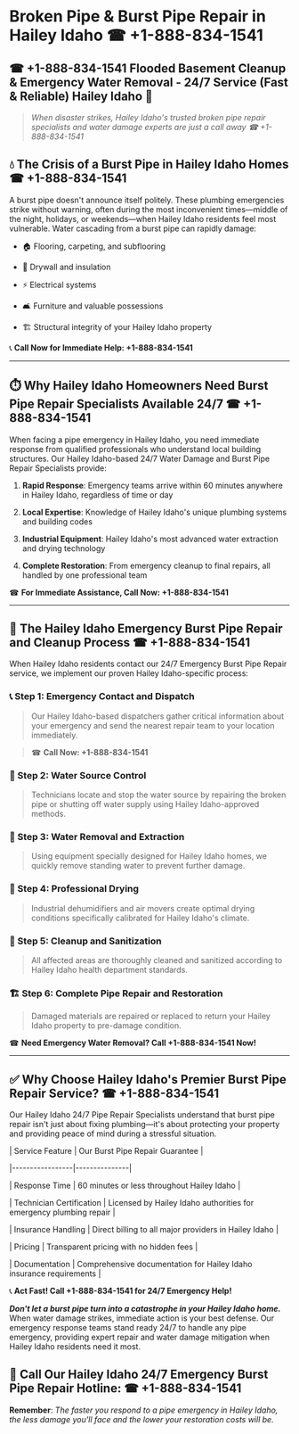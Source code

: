 # Broken Pipe & Burst Pipe Repair in Hailey Idaho ☎ +1-888-834-1541  
## ☎ +1-888-834-1541 Flooded Basement Cleanup & Emergency Water Removal - 24/7 Service (Fast & Reliable) Hailey Idaho 🚨  

> *When disaster strikes, Hailey Idaho's trusted broken pipe repair specialists and water damage experts are just a call away ☎ +1-888-834-1541*  

## 💧 The Crisis of a Burst Pipe in Hailey Idaho Homes ☎ +1-888-834-1541  

A burst pipe doesn't announce itself politely. These plumbing emergencies strike without warning, often during the most inconvenient times—middle of the night, holidays, or weekends—when Hailey Idaho residents feel most vulnerable. Water cascading from a burst pipe can rapidly damage:  

* 🏠 Flooring, carpeting, and subflooring  
* 🧱 Drywall and insulation  
* ⚡ Electrical systems  
* 🛋️ Furniture and valuable possessions  
* 🏗️ Structural integrity of your Hailey Idaho property  

📞 **Call Now for Immediate Help: +1-888-834-1541**  

---  

## ⏱️ Why Hailey Idaho Homeowners Need Burst Pipe Repair Specialists Available 24/7 ☎ +1-888-834-1541  

When facing a pipe emergency in Hailey Idaho, you need immediate response from qualified professionals who understand local building structures. Our Hailey Idaho-based 24/7 Water Damage and Burst Pipe Repair Specialists provide:  

1. **Rapid Response**: Emergency teams arrive within 60 minutes anywhere in Hailey Idaho, regardless of time or day  
2. **Local Expertise**: Knowledge of Hailey Idaho's unique plumbing systems and building codes  
3. **Industrial Equipment**: Hailey Idaho's most advanced water extraction and drying technology  
4. **Complete Restoration**: From emergency cleanup to final repairs, all handled by one professional team  

☎ **For Immediate Assistance, Call Now: +1-888-834-1541**  

---  

## 🔧 The Hailey Idaho Emergency Burst Pipe Repair and Cleanup Process ☎ +1-888-834-1541  

When Hailey Idaho residents contact our 24/7 Emergency Burst Pipe Repair service, we implement our proven Hailey Idaho-specific process:  

### 📞 Step 1: Emergency Contact and Dispatch  
> Our Hailey Idaho-based dispatchers gather critical information about your emergency and send the nearest repair team to your location immediately.  
> ☎ **Call Now: +1-888-834-1541**  

### 🚿 Step 2: Water Source Control  
> Technicians locate and stop the water source by repairing the broken pipe or shutting off water supply using Hailey Idaho-approved methods.  

### 🌊 Step 3: Water Removal and Extraction  
> Using equipment specially designed for Hailey Idaho homes, we quickly remove standing water to prevent further damage.  

### 💨 Step 4: Professional Drying  
> Industrial dehumidifiers and air movers create optimal drying conditions specifically calibrated for Hailey Idaho's climate.  

### 🧼 Step 5: Cleanup and Sanitization  
> All affected areas are thoroughly cleaned and sanitized according to Hailey Idaho health department standards.  

### 🏗️ Step 6: Complete Pipe Repair and Restoration  
> Damaged materials are repaired or replaced to return your Hailey Idaho property to pre-damage condition.  

☎ **Need Emergency Water Removal? Call +1-888-834-1541 Now!**  

---  

## ✅ Why Choose Hailey Idaho's Premier Burst Pipe Repair Service? ☎ +1-888-834-1541  

Our Hailey Idaho 24/7 Pipe Repair Specialists understand that burst pipe repair isn't just about fixing plumbing—it's about protecting your property and providing peace of mind during a stressful situation.  

| Service Feature | Our Burst Pipe Repair Guarantee |  
|-----------------|---------------|  
| Response Time | 60 minutes or less throughout Hailey Idaho |  
| Technician Certification | Licensed by Hailey Idaho authorities for emergency plumbing repair |  
| Insurance Handling | Direct billing to all major providers in Hailey Idaho |  
| Pricing | Transparent pricing with no hidden fees |  
| Documentation | Comprehensive documentation for Hailey Idaho insurance requirements |  

📞 **Act Fast! Call +1-888-834-1541 for 24/7 Emergency Help!**  

***Don't let a burst pipe turn into a catastrophe in your Hailey Idaho home.*** When water damage strikes, immediate action is your best defense. Our emergency response teams stand ready 24/7 to handle any pipe emergency, providing expert repair and water damage mitigation when Hailey Idaho residents need it most.  

## 📱 Call Our Hailey Idaho 24/7 Emergency Burst Pipe Repair Hotline: ☎ +1-888-834-1541  

**Remember**: *The faster you respond to a pipe emergency in Hailey Idaho, the less damage you'll face and the lower your restoration costs will be.*